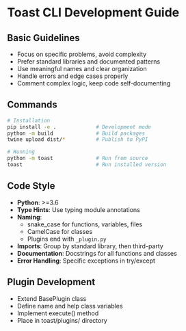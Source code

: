 # Toast CLI Development Guide

## Basic Guidelines
- Focus on specific problems, avoid complexity
- Prefer standard libraries and documented patterns
- Use meaningful names and clear organization
- Handle errors and edge cases properly
- Comment complex logic, keep code self-documenting

## Commands
```bash
# Installation
pip install -e .             # Development mode
python -m build              # Build packages
twine upload dist/*          # Publish to PyPI

# Running
python -m toast              # Run from source
toast                        # Run installed version
```

## Code Style
- **Python**: >=3.6
- **Type Hints**: Use typing module annotations
- **Naming**:
  - snake_case for functions, variables, files
  - CamelCase for classes
  - Plugins end with `_plugin.py`
- **Imports**: Group by standard library, then third-party
- **Documentation**: Docstrings for all functions and classes
- **Error Handling**: Specific exceptions in try/except

## Plugin Development
- Extend BasePlugin class
- Define name and help class variables
- Implement execute() method
- Place in toast/plugins/ directory
